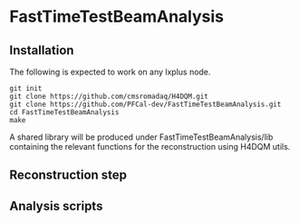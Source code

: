 # FastTimeTestBeamAnalysis

## Installation

The following is expected to work on any lxplus node.
```
git init
git clone https://github.com/cmsromadaq/H4DQM.git
git clone https://github.com/PFCal-dev/FastTimeTestBeamAnalysis.git
cd FastTimeTestBeamAnalysis
make
```
A shared library will be produced under FastTimeTestBeamAnalysis/lib 
containing the relevant functions for the reconstruction using H4DQM utils.

## Reconstruction step

## Analysis scripts

